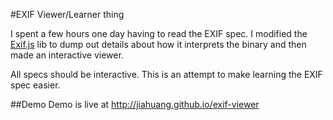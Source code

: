 #EXIF Viewer/Learner thing

I spent a few hours one day having to read the EXIF spec. I modified the [Exif.js](https://github.com/exif-js/exif-js) lib to dump out details about how it interprets the binary and then made an interactive viewer.

All specs should be interactive. This is an attempt to make learning the EXIF spec easier.

##Demo
Demo is live at http://jiahuang.github.io/exif-viewer
